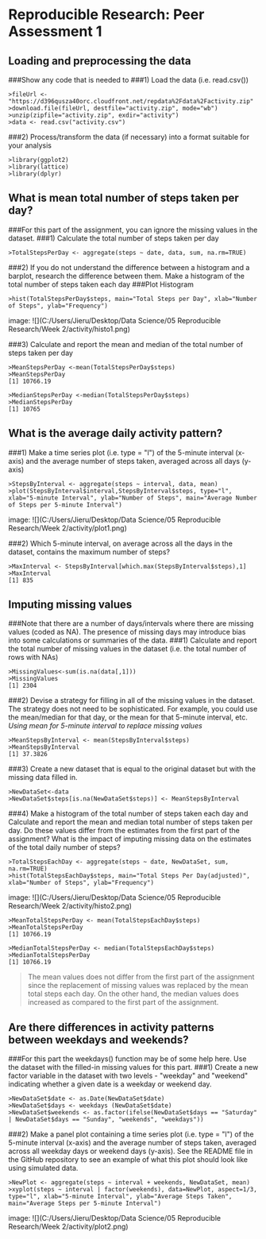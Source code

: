 # **Reproducible Research: Peer Assessment 1**


## **Loading and preprocessing the data**
###Show any code that is needed to
###1) Load the data (i.e. read.csv())
```[r]
>fileUrl <- "https://d396qusza40orc.cloudfront.net/repdata%2Fdata%2Factivity.zip"  
>download.file(fileUrl, destfile="activity.zip", mode="wb")  
>unzip(zipfile="activity.zip", exdir="activity")  
>data <- read.csv("activity.csv")  
```

###2) Process/transform the data (if necessary) into a format suitable for your analysis  
```[r]
>library(ggplot2)  
>library(lattice)  
>library(dplyr)  
```


## **What is mean total number of steps taken per day?**
###For this part of the assignment, you can ignore the missing values in the dataset.
###1) Calculate the total number of steps taken per day
```[r]
>TotalStepsPerDay <- aggregate(steps ~ date, data, sum, na.rm=TRUE)  
```

###2) If you do not understand the difference between a histogram and a barplot, research the difference between them. Make a histogram of the total number of steps taken each day
###Plot Histogram
```[r]
>hist(TotalStepsPerDay$steps, main="Total Steps per Day", xlab="Number of Steps", ylab="Frequency")  
```
image: ![](C:/Users/Jieru/Desktop/Data Science/05 Reproducible Research/Week 2/activity/histo1.png)


###3) Calculate and report the mean and median of the total number of steps taken per day  
```[r]
>MeanStepsPerDay <-mean(TotalStepsPerDay$steps)  
>MeanStepsPerDay  
[1] 10766.19  

>MedianStepsPerDay <-median(TotalStepsPerDay$steps)  
>MedianStepsPerDay  
[1] 10765  
```


## **What is the average daily activity pattern?**
###1) Make a time series plot (i.e. type = "l") of the 5-minute interval (x-axis) and the average number of steps taken, averaged across all days (y-axis)  
```[r]
>StepsByInterval <- aggregate(steps ~ interval, data, mean)  
>plot(StepsByInterval$interval,StepsByInterval$steps, type="l", xlab="5-minute Interval", ylab="Number of Steps", main="Average Number of Steps per 5-minute Interval")  
```
image: ![](C:/Users/Jieru/Desktop/Data Science/05 Reproducible Research/Week 2/activity/plot1.png)


###2) Which 5-minute interval, on average across all the days in the dataset, contains the maximum number of steps?  
```[r]
>MaxInterval <- StepsByInterval[which.max(StepsByInterval$steps),1]  
>MaxInterval  
[1] 835  
```


## **Imputing missing values**
###Note that there are a number of days/intervals where there are missing values (coded as NA). The presence of missing days may introduce bias into some calculations or summaries of the data.
###1) Calculate and report the total number of missing values in the dataset (i.e. the total number of rows with NAs)  
```[r]
>MissingValues<-sum(is.na(data[,1]))  
>MissingValues  
[1] 2304  
```

###2) Devise a strategy for filling in all of the missing values in the dataset. The strategy does not need to be sophisticated. For example, you could use the mean/median for that day, or the mean for that 5-minute interval, etc.
*Using mean for 5-minute interval to replace missing values*  
```[r]
>MeanStepsByInterval <- mean(StepsByInterval$steps)  
>MeanStepsByInterval  
[1] 37.3826
```

###3) Create a new dataset that is equal to the original dataset but with the missing data filled in.  
```[r]
>NewDataSet<-data  
>NewDataSet$steps[is.na(NewDataSet$steps)] <- MeanStepsByInterval  
```

###4) Make a histogram of the total number of steps taken each day and Calculate and report the mean and median total number of steps taken per day. Do these values differ from the estimates from the first part of the assignment? What is the impact of imputing missing data on the estimates of the total daily number of steps?  
```[r]
>TotalStepsEachDay <- aggregate(steps ~ date, NewDataSet, sum, na.rm=TRUE)  
>hist(TotalStepsEachDay$steps, main="Total Steps Per Day(adjusted)", xlab="Number of Steps", ylab="Frequency")  
```
image: ![](C:/Users/Jieru/Desktop/Data Science/05 Reproducible Research/Week 2/activity/histo2.png)  

```[r]
>MeanTotalStepsPerDay <- mean(TotalStepsEachDay$steps)  
>MeanTotalStepsPerDay  
[1] 10766.19  

>MedianTotalStepsPerDay <- median(TotalStepsEachDay$steps)  
>MedianTotalStepsPerDay  
[1] 10766.19  
```

>The mean values does not differ from the first part of the assignment since the replacement of missing values was replaced by the mean total steps each day. On the other hand, the median values does increased as compared to the first part of the assignment.



## **Are there differences in activity patterns between weekdays and weekends?**
###For this part the weekdays() function may be of some help here. Use the dataset with the filled-in missing values for this part.
###1) Create a new factor variable in the dataset with two levels - "weekday" and "weekend" indicating whether a given date is a weekday or weekend day.  
```[r]
>NewDataSet$date <- as.Date(NewDataSet$date)  
>NewDataSet$days <- weekdays (NewDataSet$date)  
>NewDataSet$weekends <- as.factor(ifelse(NewDataSet$days == "Saturday" | NewDataSet$days == "Sunday", "weekends", "weekdays"))  
```

###2) Make a panel plot containing a time series plot (i.e. type = "l") of the 5-minute interval (x-axis) and the average number of steps taken, averaged across all weekday days or weekend days (y-axis). See the README file in the GitHub repository to see an example of what this plot should look like using simulated data.  
```[r]
>NewPlot <- aggregate(steps ~ interval + weekends, NewDataSet, mean)  
>xyplot(steps ~ interval | factor(weekends), data=NewPlot, aspect=1/3, type="l", xlab="5-minute Interval", ylab="Average Steps Taken", main="Average Steps per 5-minute Interval")  
```
image: ![](C:/Users/Jieru/Desktop/Data Science/05 Reproducible Research/Week 2/activity/plot2.png)  
